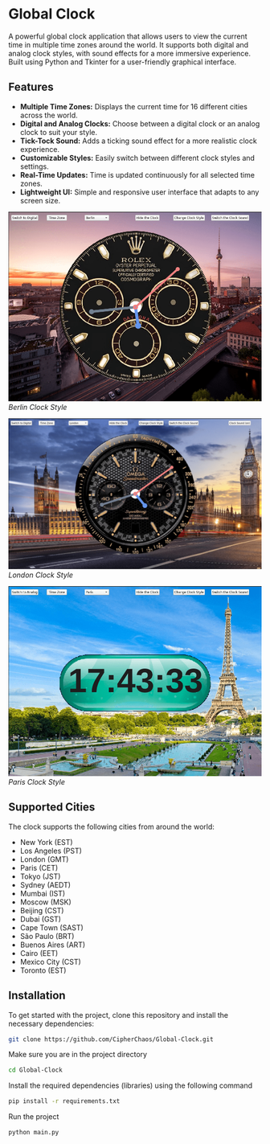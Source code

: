 # Global Clock

A powerful global clock application that allows users to view the current time in multiple time zones around the world. It supports both digital and analog clock styles, with sound effects for a more immersive experience. Built using Python and Tkinter for a user-friendly graphical interface.

## Features
- **Multiple Time Zones:** Displays the current time for 16 different cities across the world.
- **Digital and Analog Clocks:** Choose between a digital clock or an analog clock to suit your style.
- **Tick-Tock Sound:** Adds a ticking sound effect for a more realistic clock experience.
- **Customizable Styles:** Easily switch between different clock styles and settings.
- **Real-Time Updates:** Time is updated continuously for all selected time zones.
- **Lightweight UI:** Simple and responsive user interface that adapts to any screen size.

![Berlin](clock/Assets/Berlin-sample.png)
*Berlin Clock Style*

![London](clock/Assets/London-sample.png)
*London Clock Style*

![Paris](clock/Assets/Paris-sample.png)
*Paris Clock Style*

## Supported Cities
The clock supports the following cities from around the world:

- New York (EST)
- Los Angeles (PST)
- London (GMT)
- Paris (CET)
- Tokyo (JST)
- Sydney (AEDT)
- Mumbai (IST)
- Moscow (MSK)
- Beijing (CST)
- Dubai (GST)
- Cape Town (SAST)
- São Paulo (BRT)
- Buenos Aires (ART)
- Cairo (EET)
- Mexico City (CST)
- Toronto (EST)

## Installation

To get started with the project, clone this repository and install the necessary dependencies:

```bash
git clone https://github.com/CipherChaos/Global-Clock.git
```
Make sure you are in the project directory
```bash
cd Global-Clock
```
Install the required dependencies (libraries) using the following command
``` bash
pip install -r requirements.txt
```
Run the project 
``` bash
python main.py
```
